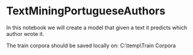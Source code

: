 # TextMiningPortugueseAuthors
In this notebook we will create a model that given a text it predicts which author wrote it.

The train corpora should be saved locally on:
C:\temp\Train Corpora
